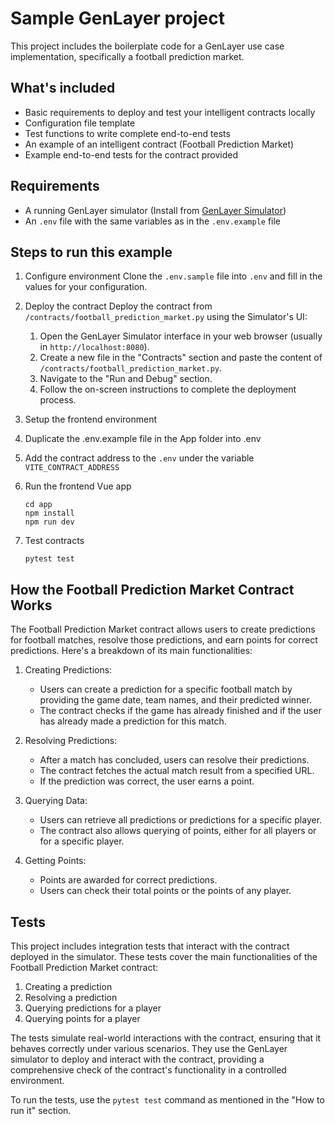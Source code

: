 # Sample GenLayer project

This project includes the boilerplate code for a GenLayer use case implementation, specifically a football prediction market.

## What's included
- Basic requirements to deploy and test your intelligent contracts locally
- Configuration file template
- Test functions to write complete end-to-end tests
- An example of an intelligent contract (Football Prediction Market)
- Example end-to-end tests for the contract provided

## Requirements
- A running GenLayer simulator (Install from [GenLayer Simulator](https://github.com/yeagerai/genlayer-simulator))
- An `.env` file with the same variables as in the `.env.example` file

## Steps to run this example
1. Configure environment
   Clone the `.env.sample` file into `.env` and fill in the values for your configuration.

2. Deploy the contract
   Deploy the contract from `/contracts/football_prediction_market.py` using the Simulator's UI:
   1. Open the GenLayer Simulator interface in your web browser (usually in `http://localhost:8080`).
   2. Create a new file in the "Contracts" section and paste the content of `/contracts/football_prediction_market.py`.
   3. Navigate to the "Run and Debug" section.
   4. Follow the on-screen instructions to complete the deployment process.

3. Setup the frontend environment
  1. Duplicate the .env.example file in the App folder into .env
  2. Add the contract address to the `.env` under the variable `VITE_CONTRACT_ADDRESS`

3. Run the frontend Vue app
   ```shell
   cd app
   npm install
   npm run dev
   ```

4. Test contracts
   ```shell
   pytest test
   ```

## How the Football Prediction Market Contract Works

The Football Prediction Market contract allows users to create predictions for football matches, resolve those predictions, and earn points for correct predictions. Here's a breakdown of its main functionalities:

1. Creating Predictions:
   - Users can create a prediction for a specific football match by providing the game date, team names, and their predicted winner.
   - The contract checks if the game has already finished and if the user has already made a prediction for this match.

2. Resolving Predictions:
   - After a match has concluded, users can resolve their predictions.
   - The contract fetches the actual match result from a specified URL.
   - If the prediction was correct, the user earns a point.

3. Querying Data:
   - Users can retrieve all predictions or predictions for a specific player.
   - The contract also allows querying of points, either for all players or for a specific player.

4. Getting Points:
   - Points are awarded for correct predictions.
   - Users can check their total points or the points of any player.

## Tests

This project includes integration tests that interact with the contract deployed in the simulator. These tests cover the main functionalities of the Football Prediction Market contract:

1. Creating a prediction
2. Resolving a prediction
3. Querying predictions for a player
4. Querying points for a player

The tests simulate real-world interactions with the contract, ensuring that it behaves correctly under various scenarios. They use the GenLayer simulator to deploy and interact with the contract, providing a comprehensive check of the contract's functionality in a controlled environment.

To run the tests, use the `pytest test` command as mentioned in the "How to run it" section.